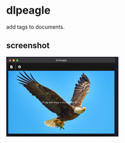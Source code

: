 # dlpeagle
add tags to documents.

## screenshot
<img src="data/dlpeagle.png" alt="Eagle Image" width="300"/>